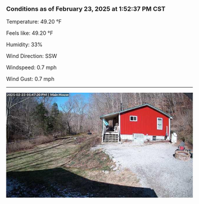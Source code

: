 ### Conditions as of February 23, 2025 at 1:52:37 PM CST 

Temperature: 49.20 &deg;F

Feels like: 49.20 &deg;F

Humidity: 33%

Wind Direction: SSW

Windspeed: 0.7 mph

Wind Gust: 0.7 mph

---

<img src="./images/latest.jpeg"/>

